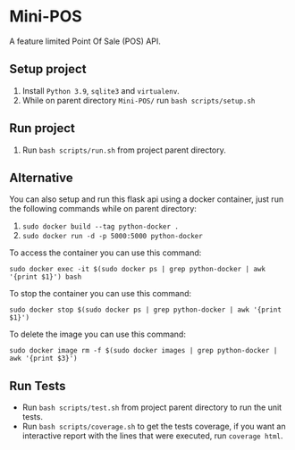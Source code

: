 # Mini-POS
A feature limited Point Of Sale (POS) API.

## Setup project
1. Install `Python 3.9`, `sqlite3` and `virtualenv`.
2. While on parent directory `Mini-POS/` run `bash scripts/setup.sh`

## Run project
1. Run `bash scripts/run.sh` from project parent directory.

## Alternative
You can also setup and run this flask api using a docker container, just run the following commands while on parent directory:
1. `sudo docker build --tag python-docker .`
2. `sudo docker run -d -p 5000:5000 python-docker`

To access the container you can use this command:

`sudo docker exec -it $(sudo docker ps | grep python-docker | awk '{print $1}') bash`

To stop the container you can use this command:

`sudo docker stop $(sudo docker ps | grep python-docker | awk '{print $1}')`

To delete the image you can use this command:

`sudo docker image rm -f $(sudo docker images | grep python-docker | awk '{print $3}')`

## Run Tests

- Run `bash scripts/test.sh` from project parent directory to run the unit tests.
- Run `bash scripts/coverage.sh` to get the tests coverage, if you want an interactive report with the lines that were executed, run `coverage html`.


